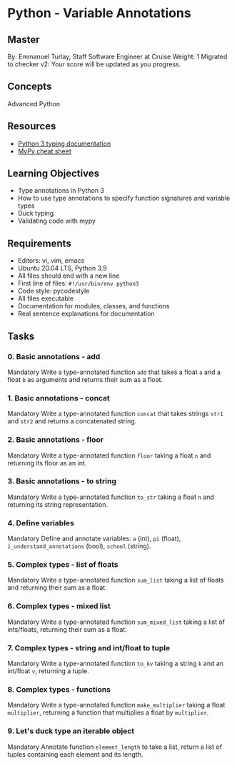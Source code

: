 # Python - Variable Annotations

## Master

By: Emmanuel Turlay, Staff Software Engineer at Cruise
Weight: 1
Migrated to checker v2:
Your score will be updated as you progress.

## Concepts

Advanced Python

## Resources

- [Python 3 typing documentation](https://docs.python.org/3/library/typing.html)
- [MyPy cheat sheet](https://mypy.readthedocs.io/en/stable/cheat_sheet_py3.html)

## Learning Objectives

- Type annotations in Python 3
- How to use type annotations to specify function signatures and variable types
- Duck typing
- Validating code with mypy

## Requirements

- Editors: vi, vim, emacs
- Ubuntu 20.04 LTS, Python 3.9
- All files should end with a new line
- First line of files: `#!/usr/bin/env python3`
- Code style: pycodestyle
- All files executable
- Documentation for modules, classes, and functions
- Real sentence explanations for documentation

## Tasks

### 0. Basic annotations - add

Mandatory
Write a type-annotated function `add` that takes a float `a` and a float `b` as arguments and returns their sum as a float.

### 1. Basic annotations - concat

Mandatory
Write a type-annotated function `concat` that takes strings `str1` and `str2` and returns a concatenated string.

### 2. Basic annotations - floor

Mandatory
Write a type-annotated function `floor` taking a float `n` and returning its floor as an int.

### 3. Basic annotations - to string

Mandatory
Write a type-annotated function `to_str` taking a float `n` and returning its string representation.

### 4. Define variables

Mandatory
Define and annotate variables: `a` (int), `pi` (float), `i_understand_annotations` (bool), `school` (string).

### 5. Complex types - list of floats

Mandatory
Write a type-annotated function `sum_list` taking a list of floats and returning their sum as a float.

### 6. Complex types - mixed list

Mandatory
Write a type-annotated function `sum_mixed_list` taking a list of ints/floats, returning their sum as a float.

### 7. Complex types - string and int/float to tuple

Mandatory
Write a type-annotated function `to_kv` taking a string `k` and an int/float `v`, returning a tuple.

### 8. Complex types - functions

Mandatory
Write a type-annotated function `make_multiplier` taking a float `multiplier`, returning a function that multiplies a float by `multiplier`.

### 9. Let's duck type an iterable object

Mandatory
Annotate function `element_length` to take a list, return a list of tuples containing each element and its length.
